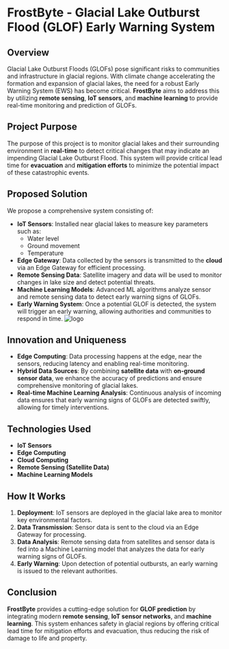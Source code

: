 # FrostByte -  **Glacial Lake Outburst Flood (GLOF) Early Warning System**

## **Overview**
Glacial Lake Outburst Floods (GLOFs) pose significant risks to communities and infrastructure in glacial regions. With climate change accelerating the formation and expansion of glacial lakes, the need for a robust Early Warning System (EWS) has become critical. **FrostByte** aims to address this by utilizing **remote sensing**, **IoT sensors**, and **machine learning** to provide real-time monitoring and prediction of GLOFs.


## **Project Purpose**
The purpose of this project is to monitor glacial lakes and their surrounding environment in **real-time** to detect critical changes that may indicate an impending Glacial Lake Outburst Flood. This system will provide critical lead time for **evacuation** and **mitigation efforts** to minimize the potential impact of these catastrophic events.

## **Proposed Solution**
We propose a comprehensive system consisting of:
- **IoT Sensors**: Installed near glacial lakes to measure key parameters such as:
  - Water level
  - Ground movement
  - Temperature
- **Edge Gateway**: Data collected by the sensors is transmitted to the **cloud** via an Edge Gateway for efficient processing.
- **Remote Sensing Data**: Satellite imagery and data will be used to monitor changes in lake size and detect potential threats.
- **Machine Learning Models**: Advanced ML algorithms analyze sensor and remote sensing data to detect early warning signs of GLOFs.
- **Early Warning System**: Once a potential GLOF is detected, the system will trigger an early warning, allowing authorities and communities to respond in time.
![logo](https://github.com/ipsita-kar/FrostByte/blob/main/Images/WhatsApp%20Image%202024-12-30%20at%2008.14.20.jpeg)

## **Innovation and Uniqueness**
- **Edge Computing**: Data processing happens at the edge, near the sensors, reducing latency and enabling real-time monitoring.
- **Hybrid Data Sources**: By combining **satellite data** with **on-ground sensor data**, we enhance the accuracy of predictions and ensure comprehensive monitoring of glacial lakes.
- **Real-time Machine Learning Analysis**: Continuous analysis of incoming data ensures that early warning signs of GLOFs are detected swiftly, allowing for timely interventions.

## **Technologies Used**
- **IoT Sensors**
- **Edge Computing**
- **Cloud Computing**
- **Remote Sensing (Satellite Data)**
- **Machine Learning Models**

## **How It Works**
1. **Deployment**: IoT sensors are deployed in the glacial lake area to monitor key environmental factors.
2. **Data Transmission**: Sensor data is sent to the cloud via an Edge Gateway for processing.
3. **Data Analysis**: Remote sensing data from satellites and sensor data is fed into a Machine Learning model that analyzes the data for early warning signs of GLOFs.
4. **Early Warning**: Upon detection of potential outbursts, an early warning is issued to the relevant authorities.

## **Conclusion**
**FrostByte** provides a cutting-edge solution for **GLOF prediction** by integrating modern **remote sensing**, **IoT sensor networks**, and **machine learning**. This system enhances safety in glacial regions by offering critical lead time for mitigation efforts and evacuation, thus reducing the risk of damage to life and property.




